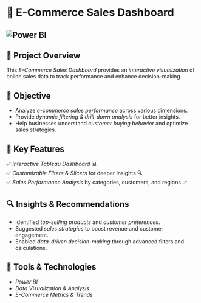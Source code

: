 # 🛒 E-Commerce Sales Dashboard  

![Power BI](https://img.shields.io/badge/Power%20BI-Used-yellow?logo=powerbi)
---

## 📝 Project Overview  
This *E-Commerce Sales Dashboard* provides an *interactive visualization* of online sales data to track performance and enhance decision-making.  

## 🎯 Objective  
- Analyze *e-commerce sales performance* across various dimensions.  
- Provide *dynamic filtering & drill-down analysis* for better insights.  
- Help businesses understand *customer buying behavior* and optimize sales strategies.  

## 📌 Key Features  
✅ *Interactive Tableau Dashboard* 📊  
✅ *Customizable Filters & Slicers* for deeper insights 🔍  
✅ *Sales Performance Analysis* by categories, customers, and regions 📈  

## 🔍 Insights & Recommendations  
- Identified *top-selling products* and *customer preferences*.  
- Suggested *sales strategies* to boost revenue and customer engagement.  
- Enabled *data-driven decision-making* through advanced filters and calculations.  
 

## 📂 Tools & Technologies  
- *Power BI*  
- *Data Visualization & Analysis*  
- *E-Commerce Metrics & Trends*
